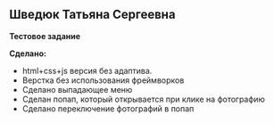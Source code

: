 ## Шведюк Татьяна Сергеевна

**Тестовое задание**

**Сделано:**

 - html+css+js версия без адаптива.
 - Верстка без использования фреймворков
 - Сделано выпадающее меню
 - Сделан попап, который открывается при клике на фотографию
 - Сделано переключение фотографий в попап


